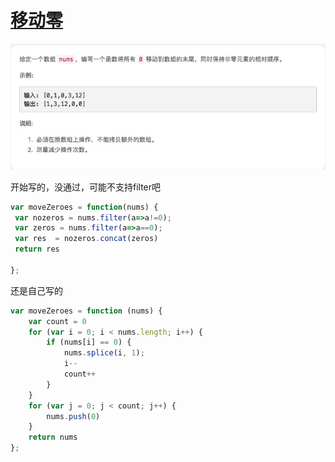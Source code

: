 # [移动零](https://leetcode-cn.com/explore/interview/card/top-interview-questions-easy/1/array/28/)

![moveZeroes](./imgs/moveZeroes.png)

开始写的，没通过，可能不支持filter吧
```js
var moveZeroes = function(nums) {
 var nozeros = nums.filter(a=>a!=0);
 var zeros = nums.filter(a=>a==0);
 var res  = nozeros.concat(zeros)
 return res
    
};
```
还是自己写的
```js
var moveZeroes = function (nums) {
    var count = 0
    for (var i = 0; i < nums.length; i++) {
        if (nums[i] == 0) {
            nums.splice(i, 1);
            i--
            count++
        }
    }
    for (var j = 0; j < count; j++) {
        nums.push(0)
    }
    return nums
};
```
